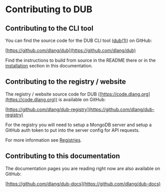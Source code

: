 # Contributing to DUB

## Contributing to the CLI tool

You can find the source code for the DUB CLI tool ([dub(1)](../cli-reference/dub.md)) on GitHub:

[https://github.com/dlang/dub](https://github.com/dlang/dub)

Find the instructions to build from source in the README there or in the [installation](../getting-started/install.md) section in this documentation.

## Contributing to the registry / website

The registry / website source code for DUB ([https://code.dlang.org](https://code.dlang.org)) is available on GitHub:

[https://github.com/dlang/dub-registry](https://github.com/dlang/dub-registry)

For the registry you will need to setup a MongoDB server and setup a GitHub auth token to put into the server config for API requests.

For more information see [Registries](../dub-reference/registries.md).

## Contributing to this documentation

The documentation pages you are reading right now are also available on GitHub:

[https://github.com/dlang/dub-docs](https://github.com/dlang/dub-docs)
